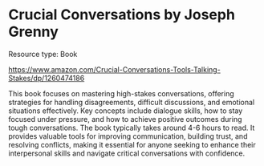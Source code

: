 # Crucial Conversations by Joseph Grenny

Resource type: Book

https://www.amazon.com/Crucial-Conversations-Tools-Talking-Stakes/dp/1260474186

This book focuses on mastering high-stakes conversations, offering strategies for handling disagreements, difficult discussions, and emotional situations effectively. Key concepts include dialogue skills, how to stay focused under pressure, and how to achieve positive outcomes during tough conversations. The book typically takes around 4-6 hours to read. It provides valuable tools for improving communication, building trust, and resolving conflicts, making it essential for anyone seeking to enhance their interpersonal skills and navigate critical conversations with confidence.
